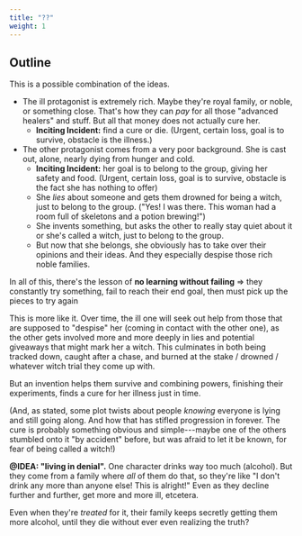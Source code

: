 ```yaml
---
title: "??"
weight: 1
---
```






## Outline

This is a possible combination of the ideas.
* The ill protagonist is extremely rich. Maybe they're royal family, or noble, or something close. That's how they can _pay_ for all those "advanced healers" and stuff. But all that money does not actually cure her. 
	* **Inciting Incident:** find a cure or die. (Urgent, certain loss, goal is to survive, obstacle is the illness.)
* The other protagonist comes from a very poor background. She is cast out, alone, nearly dying from hunger and cold.
	* **Inciting Incident:** her goal is to belong to the group, giving her safety and food. (Urgent, certain loss, goal is to survive, obstacle is the fact she has nothing to offer)
	* She _lies_ about someone and gets them drowned for being a witch, just to belong to the group. ("Yes! I was there. This woman had a room full of skeletons and a potion brewing!")
	* She invents something, but asks the other to really stay quiet about it or she's called a witch, just to belong to the group.
	* But now that she belongs, she obviously has to take over their opinions and their ideas. And they especially despise those rich noble families.

In all of this, there's the lesson of **no learning without failing** => they constantly try something, fail to reach their end goal, then must pick up the pieces to try again

This is more like it. Over time, the ill one will seek out help from those that are supposed to "despise" her (coming in contact with the other one), as the other gets involved more and more deeply in lies and potential giveaways that might mark her a witch. This culminates in both being tracked down, caught after a chase, and burned at the stake / drowned / whatever witch trial they come up with.

But an invention helps them survive and combining powers, finishing their experiments, finds a cure for her illness just in time.

(And, as stated, some plot twists about people _knowing_ everyone is lying and still going along. And how that has stifled progression in forever. The cure is probably something obvious and simple---maybe one of the others stumbled onto it "by accident" before, but was afraid to let it be known, for fear of being called a witch!)

**@IDEA: "living in denial".** One character drinks way too much (alcohol). But they come from a family where _all_ of them do that, so they're like "I don't drink any more than anyone else! This is alright!" Even as they decline further and further, get more and more ill, etcetera. 

Even when they're _treated_ for it, their family keeps secretly getting them more alcohol, until they die without ever even realizing the truth?